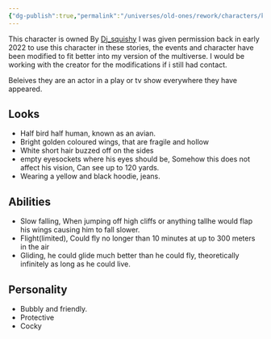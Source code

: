 ```yaml
---
{"dg-publish":true,"permalink":"/universes/old-ones/rework/characters/kamma/","created":"2024-06-26T10:37:42.557-08:00","updated":"2024-06-13T12:00:13.754-08:00"}
---
```


This character is owned By [Dj_squishy](https://twitter.com/DangleTTV) I was given permission back in early 2022 to use this character in these stories, the events and character have been modified to fit better into my version of the multiverse. I would be working with the creator for the modifications if i still had contact.

Beleives they are an actor in a play or tv show everywhere they have appeared.

## Looks

- Half bird half human, known as an avian.
- Bright golden coloured wings, that are fragile and hollow
- White short hair buzzed off on the sides
- empty eyesockets where his eyes should be, Somehow this does not affect his vision, Can see up to 120 yards.
- Wearing a yellow and black hoodie, jeans.

## Abilities

- Slow falling, When jumping off high cliffs or anything tallhe would flap his wings causing him to fall slower.
- Flight(limited), Could fly no longer than 10 minutes at up to 300 meters in the air
- Gliding, he could glide much better than he could fly, theoretically infinitely as long as he could live.

## Personality

- Bubbly and friendly.
- Protective
- Cocky